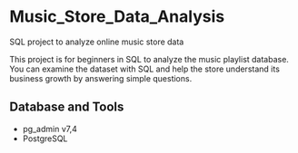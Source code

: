 # Music_Store_Data_Analysis
SQL project to analyze online music store data

This project is for beginners in SQL to analyze the music playlist database. You can examine the dataset with SQL and help the store understand its business growth by answering simple questions.
## Database and Tools
* pg_admin v7,4
* PostgreSQL

